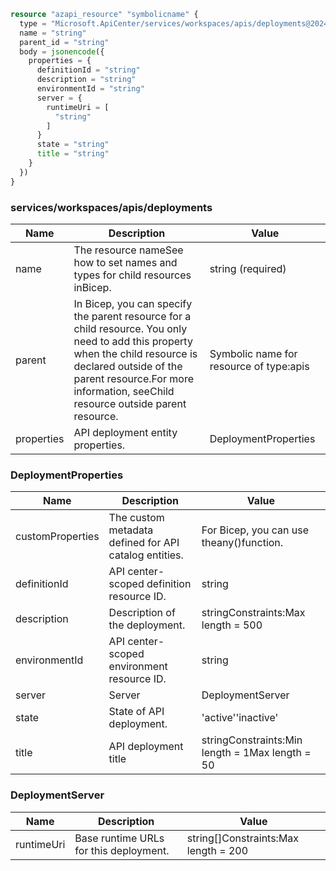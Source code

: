 ```terraform
resource "azapi_resource" "symbolicname" {
  type = "Microsoft.ApiCenter/services/workspaces/apis/deployments@2024-03-01"
  name = "string"
  parent_id = "string"
  body = jsonencode({
    properties = {
      definitionId = "string"
      description = "string"
      environmentId = "string"
      server = {
        runtimeUri = [
          "string"
        ]
      }
      state = "string"
      title = "string"
    }
  })
}

```

### services/workspaces/apis/deployments

| Name | Description | Value |
|-|-|-|
| name | The resource nameSee how to set names and types for child resources inBicep. | string (required) |
| parent | In Bicep, you can specify the parent resource for a child resource. You only need to add this property when the child resource is declared outside of the parent resource.For more information, seeChild resource outside parent resource. | Symbolic name for resource of type:apis |
| properties | API deployment entity properties. | DeploymentProperties |


### DeploymentProperties

| Name | Description | Value |
|-|-|-|
| customProperties | The custom metadata defined for API catalog entities. | For Bicep, you can use theany()function. |
| definitionId | API center-scoped definition resource ID. | string |
| description | Description of the deployment. | stringConstraints:Max length = 500 |
| environmentId | API center-scoped environment resource ID. | string |
| server | Server | DeploymentServer |
| state | State of API deployment. | 'active''inactive' |
| title | API deployment title | stringConstraints:Min length = 1Max length = 50 |


### DeploymentServer

| Name | Description | Value |
|-|-|-|
| runtimeUri | Base runtime URLs for this deployment. | string[]Constraints:Max length = 200 |


